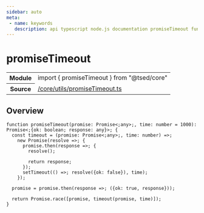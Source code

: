 ```yaml
---
sidebar: auto
meta:
 - name: keywords
   description: api typescript node.js documentation promiseTimeout function
---
```

# promiseTimeout <Badge text="Function" type="function"/>
<!-- Summary -->
<section class="symbol-info"><table class="is-full-width"><tbody><tr><th>Module</th><td><div class="lang-typescript"><span class="token keyword">import</span> { promiseTimeout }&nbsp;<span class="token keyword">from</span>&nbsp;<span class="token string">"@tsed/core"</span></div></td></tr><tr><th>Source</th><td><a href="https://github.com/Romakita/ts-express-decorators/blob/v4.30.1/src//core/utils/promiseTimeout.ts#L0-L0">/core/utils/promiseTimeout.ts</a></td></tr></tbody></table></section>

<!-- Overview -->
## Overview


<pre><code class="typescript-lang ">function <span class="token function">promiseTimeout</span><span class="token punctuation">(</span>promise<span class="token punctuation">:</span> Promise&lt<span class="token punctuation">;</span><span class="token keyword">any</span>&gt<span class="token punctuation">;</span><span class="token punctuation">,</span> time<span class="token punctuation">:</span> <span class="token keyword">number</span><span class="token punctuation"> = </span>1000<span class="token punctuation">)</span><span class="token punctuation">:</span> Promise&lt<span class="token punctuation">;</span><span class="token punctuation">{</span>ok<span class="token punctuation">:</span> <span class="token keyword">boolean</span><span class="token punctuation">;</span> response<span class="token punctuation">:</span> <span class="token keyword">any</span><span class="token punctuation">}</span>&gt<span class="token punctuation">;</span> <span class="token punctuation">{</span>
  <span class="token keyword">const</span> timeout<span class="token punctuation"> = </span><span class="token punctuation">(</span>promise<span class="token punctuation">:</span> Promise&lt<span class="token punctuation">;</span><span class="token keyword">any</span>&gt<span class="token punctuation">;</span><span class="token punctuation">,</span> time<span class="token punctuation">:</span> <span class="token keyword">number</span><span class="token punctuation">)</span> =&gt<span class="token punctuation">;</span>
    new <span class="token function">Promise</span><span class="token punctuation">(</span>resolve =&gt<span class="token punctuation">;</span> <span class="token punctuation">{</span>
      promise.<span class="token function">then</span><span class="token punctuation">(</span>response =&gt<span class="token punctuation">;</span> <span class="token punctuation">{</span>
        <span class="token function">resolve</span><span class="token punctuation">(</span><span class="token punctuation">)</span><span class="token punctuation">;</span>

        return response<span class="token punctuation">;</span>
      <span class="token punctuation">}</span><span class="token punctuation">)</span><span class="token punctuation">;</span>
      <span class="token function">setTimeout</span><span class="token punctuation">(</span><span class="token punctuation">(</span><span class="token punctuation">)</span> =&gt<span class="token punctuation">;</span> <span class="token function">resolve</span><span class="token punctuation">(</span><span class="token punctuation">{</span>ok<span class="token punctuation">:</span> false<span class="token punctuation">}</span><span class="token punctuation">)</span><span class="token punctuation">,</span> time<span class="token punctuation">)</span><span class="token punctuation">;</span>
    <span class="token punctuation">}</span><span class="token punctuation">)</span><span class="token punctuation">;</span>

  promise<span class="token punctuation"> = </span>promise.<span class="token function">then</span><span class="token punctuation">(</span>response =&gt<span class="token punctuation">;</span> <span class="token punctuation">(</span><span class="token punctuation">{</span>ok<span class="token punctuation">:</span> true<span class="token punctuation">,</span> response<span class="token punctuation">}</span><span class="token punctuation">)</span><span class="token punctuation">)</span><span class="token punctuation">;</span>

  return Promise.<span class="token function">race</span><span class="token punctuation">(</span><span class="token punctuation">[</span>promise<span class="token punctuation">,</span> <span class="token function">timeout</span><span class="token punctuation">(</span>promise<span class="token punctuation">,</span> time<span class="token punctuation">)</span><span class="token punctuation">]</span><span class="token punctuation">)</span><span class="token punctuation">;</span>
<span class="token punctuation">}</span>
</code></pre>